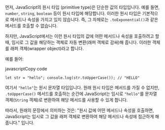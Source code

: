 
먼저, JavaScript의 원시 타입 (primitive type)은 단순한 값의 타입입니다. 예를 들면, `number`, `string`, `boolean` 등이 원시 타입에 해당합니다. 이러한 원시 타입은 기본적으로 메서드나 속성을 가지고 있지 않습니다. 즉, 그 자체로는 `.toExponential()`과 같은 메서드를 호출할 수 없습니다.

하지만, JavaScript에서는 이런 원시 타입의 값에 어떤 메서드나 속성을 호출하려고 할 때, 임시로 그 값을 해당하는 객체로 자동 변환(래퍼 객체로 감싸)해 줍니다. 이러한 객체를 래퍼 객체(wrapper object)라고 합니다.

예를 들어:

javascriptCopy code

`let str = "hello"; console.log(str.toUpperCase()); // "HELLO"`

여기서 `"hello"`는 원시 문자열 타입입니다. 원래 원시 타입은 메서드를 가질 수 없지만, `.toUpperCase()` 메서드를 호출하는 순간에 JavaScript는 임시로 `"hello"`를 문자열 객체(`String` 객체)로 변환하여 해당 메서드를 사용할 수 있게 합니다.

따라서, 원래의 문장에서 의미하는 것은: "원시 값에 어떤 메서드나 속성을 호출하면, JavaScript는 임시로 그 값을 래퍼 객체로 변환하여 해당 메서드나 속성에 접근하게 해줍니다." 입니다.